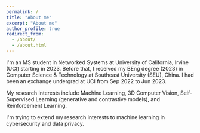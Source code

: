 ```yaml
---
permalink: /
title: "About me"
excerpt: "About me"
author_profile: true
redirect_from: 
  - /about/
  - /about.html
---
```



I'm an MS student in Networked Systems at University of California, Irvine (UCI) starting in 2023. Before that, I received my BEng degree (2023) in Computer Science & Technology at Southeast University (SEU), China. I had been an exchange undergrad at UCI from Sep 2022 to Jun 2023.

My research interests include Machine Learning, 3D Computer Vision, Self-Supervised Learning (generative and contrastive models), and Reinforcement Learning.

I'm trying to extend my research interests to machine learning in cybersecurity and data privacy.
